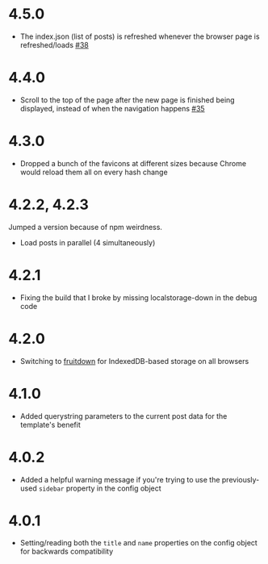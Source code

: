 # 4.5.0

- The index.json (list of posts) is refreshed whenever the browser page is refreshed/loads [#38](https://github.com/TehShrike/noddity/issues/38)

# 4.4.0

- Scroll to the top of the page after the new page is finished being displayed, instead of when the navigation happens [#35](https://github.com/TehShrike/noddity/issues/35)

# 4.3.0

- Dropped a bunch of the favicons at different sizes because Chrome would reload them all on every hash change

# 4.2.2, 4.2.3

Jumped a version because of npm weirdness.

- Load posts in parallel (4 simultaneously)

# 4.2.1

- Fixing the build that I broke by missing localstorage-down in the debug code

# 4.2.0

- Switching to [fruitdown](https://github.com/nolanlawson/fruitdown) for IndexedDB-based storage on all browsers

# 4.1.0

- Added querystring parameters to the current post data for the template's benefit

# 4.0.2

- Added a helpful warning message if you're trying to use the previously-used `sidebar` property in the config object

# 4.0.1

- Setting/reading both the `title` and `name` properties on the config object for backwards compatibility

